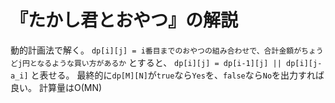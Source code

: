 # 『たかし君とおやつ』の解説

動的計画法で解く。
`dp[i][j] = i番目までのおやつの組み合わせで、合計金額がちょうどj円となるような買い方があるか`
とすると、
`dp[i][j] = dp[i-1][j] || dp[i][j-a_i]` と表せる。
最終的に`dp[M][N]`が`true`なら`Yes`を、`false`なら`No`を出力すれば良い。
計算量はO(MN)